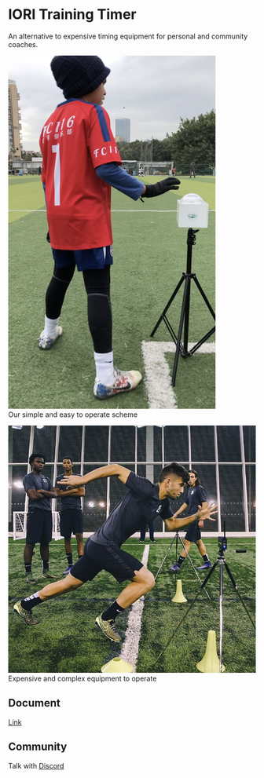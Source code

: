# IORI Training Timer

An alternative to expensive timing equipment for personal and community coaches.

![IORI](./docs/images/brilliant.png)  
Our simple and easy to operate scheme

![Expensive equipment](./docs/images/expensive.jpg)  
Expensive and complex equipment to operate

## Document

[Link](https://zuqiuxunlian.github.io/iori/en/)

## Community

Talk with [Discord](https://discord.gg/3jR79tHb)
